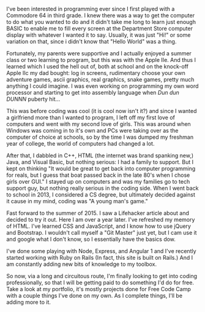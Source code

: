 I've been interested in programming ever since I first played with a Commodore 64 in third grade. I knew there was a way to get the computer to do what you wanted to do and it didn't take me long to learn just enough BASIC to enable me to fill every screen at the Department Store computer display with whatever I wanted it to say. Usually, it was just "Hi!" or some variation on that, since i didn't know that "Hello World" was a thing.
    
Fortunately, my parents were supportive and I actually enjoyed a summer class or two learning to program, but this was with the Apple IIe. And thus I learned which I used the hell out of, both at school and on the knock-off Apple IIc my dad bought: log in screens, rudimentary choose your own adventure games, ascii graphics, real graphics, snake games, pretty much anything I could imagine. I was even working on programming my own word processor and starting to get into assembly language when *Dun dun DUNNN* puberty hit...
   
This was before coding was cool (it is cool now isn't it?) and since I wanted a girlfriend more than I wanted to program, I left off my first love of computers and went with my second love of girls. This was around when Windows was coming in to it's own and PCs were taking over as the computer of choice at schools, so by the time I was dumped my freshman year of college, the world of computers had changed a lot.
    
After that, I dabbled in C++, HTML (the internet was brand spanking new,) Java, and Visual Basic, but nothing serious: I had a family to support. But I kept on thinking "It would be great to get back into computer programming for reals, but I guess that boat passed back in the late 80's when I chose girls over GUI." I stayed up on computers and was my families go to tech support guy, but nothing really serious in the coding side. When I went back to school in 2013, I considered a CS degree, but ultimately decided against it cause in my mind, coding was "A young man's game."
    
Fast forward to the summer of 2015. I saw a Lifehacker article about and decided to try it out. Here I am over a year later. I've refreshed my memory of HTML. I've learned CSS and JavaScript, and I know how to use jQuery and Bootstrap. I wouldn't call myself a "Git Master" just yet, but I cam use it and google what I don't know, so I essentially have the basics dow.
    
I've done some playing with Node, Express, and Angular 1 and I've recently started working with Ruby on Rails (In fact, this site is built on Rails.) And I am constantly adding new bits of knowledge to my toolbox.
   
So now, via a long and circuitous route, I'm finally looking to get into coding professionally, so that I will be getting paid to do something I'd do for free. Take a look at my portfolio, it's mostly projects done for Free Code Camp with a couple things I've done on my own. As I complete things, I'll be adding more to it.

